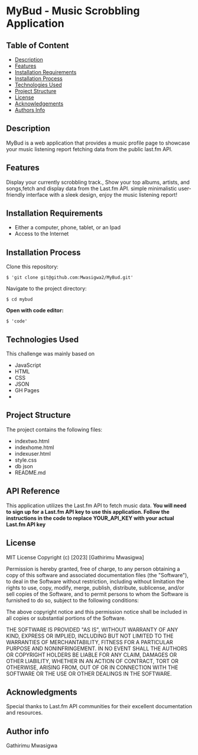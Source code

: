 # MyBud - Music Scrobbling Application

## Table of Content
- [Description](https://github.com/Mwasigwa2/MyBud#description)
- [Features ](https://github.com/Mwasigwa2/MyBud#features)
- [Installation Requirements](https://github.com/Mwasigwa2/MyBud#installation-requirements)
- [Installation Process](https://github.com/Mwasigwa2/CodeChallengeTwo#installation-process)
- [Technologies Used](https://github.com/Mwasigwa2/MyBud#technologies-used)
- [Project Structure](https://github.com/Mwasigwa2/MyBud#project-structure)
- [License](https://github.com/Mwasigwa2/MyBud#license)
- [Acknowledgements](https://github.com/Mwasigwa2/MyBud#acknowledgments)
- [Authors Info](https://github.com/Mwasigwa2/MyBud#author-info)

## Description
MyBud is a web application that provides a music profile page to showcase your music listening report fetching data from the public last.fm API. 

## Features
Display your currently scrobbling track., Show your top albums, artists, and songs,fetch and display data from the Last.fm API.
simple minimalistic user-friendly interface with a sleek design, enjoy the music listening report!

## Installation Requirements 
- Either a computer, phone, tablet, or an Ipad
- Access to the Internet

## Installation Process
Clone this repository: 
```
$ 'git clone git@github.com:Mwasigwa2/MyBud.git'
```
Navigate to the project directory: 
```
$ cd mybud
```
**Open with code editor:** 
```
$ 'code'
```

## Technologies Used
This challenge was mainly based on
- JavaScript
- HTML
- CSS
- JSON
- GH Pages
- 
## Project Structure
  The project contains the following files:
  - indextwo.html
  - indexhome.html
  - indexuser.html
  - style.css
  - db json
  - README.md

## API Reference
This application utilizes the Last.fm API to fetch music data. **You will need to sign up for a Last.fm API key to use this application. Follow the instructions in the code to replace YOUR_API_KEY with your actual Last.fm API key**

## License
MIT License Copyright (c) [2023] [Gathirimu Mwasigwa]

Permission is hereby granted, free of charge, to any person obtaining a copy of this software and associated documentation files (the "Software"), to deal in the Software without restriction, including without limitation the rights to use, copy, modify, merge, publish, distribute, sublicense, and/or sell copies of the Software, and to permit persons to whom the Software is furnished to do so, subject to the following conditions:

The above copyright notice and this permission notice shall be included in all copies or substantial portions of the Software.

THE SOFTWARE IS PROVIDED "AS IS", WITHOUT WARRANTY OF ANY KIND, EXPRESS OR IMPLIED, INCLUDING BUT NOT LIMITED TO THE WARRANTIES OF MERCHANTABILITY, FITNESS FOR A PARTICULAR PURPOSE AND NONINFRINGEMENT. IN NO EVENT SHALL THE AUTHORS OR COPYRIGHT HOLDERS BE LIABLE FOR ANY CLAIM, DAMAGES OR OTHER LIABILITY, WHETHER IN AN ACTION OF CONTRACT, TORT OR OTHERWISE, ARISING FROM, OUT OF OR IN CONNECTION WITH THE SOFTWARE OR THE USE OR OTHER DEALINGS IN THE SOFTWARE.

## Acknowledgments

Special thanks to Last.fm API communities for their excellent documentation and resources.

## Author info
Gathirimu Mwasigwa
